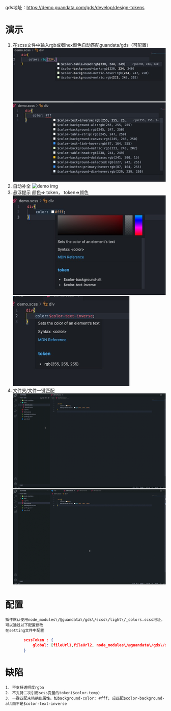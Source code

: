 gds地址：https://demo.guandata.com/gds/develop/design-tokens
# 演示
1. 在scss文件中输入rgb或者hex颜色自动匹配guandata/gds（可配置）
    ![demo img](https://github.com/wmb0412/vscode-plugin-gds/blob/master/src/resources/141646730313_.pic.jpg?raw=true)
    ![demo img](https://github.com/wmb0412/vscode-plugin-gds/blob/master/src/resources/131646730290_.pic.jpg?raw=true)
2. 自动补全
    ![demo img](https://github.com/wmb0412/vscode-plugin-gds/blob/master/src/resources/1.pic.jpg?raw=true)
3. 悬浮提示 颜色=> token， token=>颜色
    ![demo img](https://github.com/wmb0412/vscode-plugin-gds/blob/master/src/resources/121646730180_.pic.jpg?raw=true)
    ![demo img](https://github.com/wmb0412/vscode-plugin-gds/blob/master/src/resources/111646730158_.pic.jpg?raw=true)
4. 文件夹/文件一键匹配
    ![demo img](https://github.com/wmb0412/vscode-plugin-gds/blob/master/src/resources/33.gif?raw=true)
    ![demo img](https://github.com/wmb0412/vscode-plugin-gds/blob/master/src/resources/123.gif?raw=true)
# 配置
    插件默认使用node_modules\/@guandata\/gds\/scss\/light\/_colors.scss地址。可以通过以下配置修改
    在setting文件中配置 
```json
        scssToken : {
            global: [fileUrl1,fileUrl2, node_modules\/@guandata\/gds\/scss\/light\/_colors.scss]
        }
```
# 缺陷
    1. 不支持透明度rgba
    2. 不支持二次引用scss变量的token($color-temp)
    3. 一键匹配未精确到属性。如background-color: #fff; 应匹配$color-background-alt而不是$color-text-inverse
